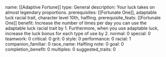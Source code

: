 name: [[Adaptive Fortune]]
type: General
description: Your luck takes on almost legendary proportions.
prerequisites: [[Fortunate One]], adaptable luck racial trait, character level 10th, halfling.
prerequisite_feats: [[Fortunate One]]
benefit: Increase the number of times per day you can use the adaptable luck racial trait by 1. Furthermore, when you use adaptable luck, increase the luck bonus for each type of use by 2.
normal: 0
special: 0
teamwork: 0
critical: 0
grit: 0
style: 0
performance: 0
racial: 1
companion_familiar: 0
race_name: Halfling
note: 0
goal: 0
completion_benefit: 0
multiples: 0
suggested_traits: 0

